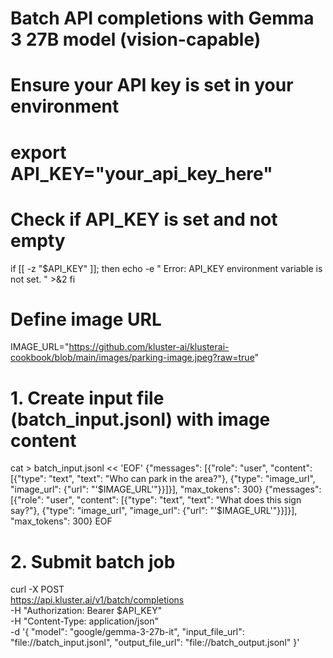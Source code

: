 # Batch API completions with Gemma 3 27B model (vision-capable)

# Ensure your API key is set in your environment
# export API_KEY="your_api_key_here"

# Check if API_KEY is set and not empty
if [[ -z "$API_KEY" ]]; then
    echo -e "
Error: API_KEY environment variable is not set.
" >&2
fi

# Define image URL
IMAGE_URL="https://github.com/kluster-ai/klusterai-cookbook/blob/main/images/parking-image.jpeg?raw=true"

# 1. Create input file (batch_input.jsonl) with image content
cat > batch_input.jsonl << 'EOF'
{"messages": [{"role": "user", "content": [{"type": "text", "text": "Who can park in the area?"}, {"type": "image_url", "image_url": {"url": "'$IMAGE_URL'"}}]}], "max_tokens": 300}
{"messages": [{"role": "user", "content": [{"type": "text", "text": "What does this sign say?"}, {"type": "image_url", "image_url": {"url": "'$IMAGE_URL'"}}]}], "max_tokens": 300}
EOF

# 2. Submit batch job
curl -X POST \
  https://api.kluster.ai/v1/batch/completions \
  -H "Authorization: Bearer $API_KEY" \
  -H "Content-Type: application/json" \
  -d '{
    "model": "google/gemma-3-27b-it",
    "input_file_url": "file://batch_input.jsonl",
    "output_file_url": "file://batch_output.jsonl"
  }'
